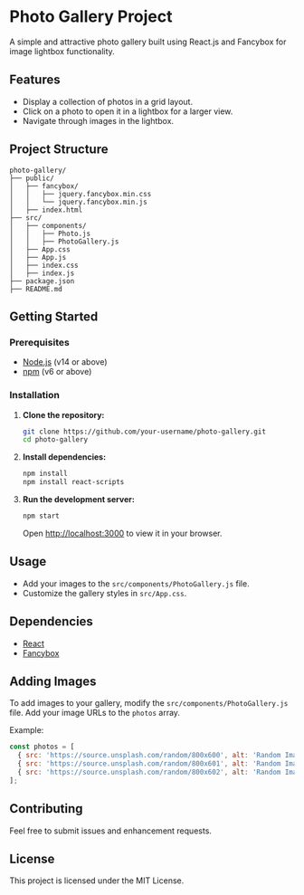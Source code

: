 # Photo Gallery Project

A simple and attractive photo gallery built using React.js and Fancybox for image lightbox functionality.

## Features

- Display a collection of photos in a grid layout.
- Click on a photo to open it in a lightbox for a larger view.
- Navigate through images in the lightbox.

## Project Structure

```
photo-gallery/
├── public/
│   ├── fancybox/
│   │   ├── jquery.fancybox.min.css
│   │   └── jquery.fancybox.min.js
│   ├── index.html
├── src/
│   ├── components/
│   │   ├── Photo.js
│   │   ├── PhotoGallery.js
│   ├── App.css
│   ├── App.js
│   ├── index.css
│   ├── index.js
├── package.json
├── README.md
```

## Getting Started

### Prerequisites

- [Node.js](https://nodejs.org/) (v14 or above)
- [npm](https://www.npmjs.com/) (v6 or above)

### Installation

1. **Clone the repository:**

   ```bash
   git clone https://github.com/your-username/photo-gallery.git
   cd photo-gallery
   ```

2. **Install dependencies:**

   ```bash
   npm install
   npm install react-scripts
   ```

3. **Run the development server:**

   ```bash
   npm start
   ```

   Open [http://localhost:3000](http://localhost:3000) to view it in your browser.

## Usage

- Add your images to the `src/components/PhotoGallery.js` file.
- Customize the gallery styles in `src/App.css`.

## Dependencies

- [React](https://reactjs.org/)
- [Fancybox](https://fancyapps.com/fancybox/3/)

## Adding Images

To add images to your gallery, modify the `src/components/PhotoGallery.js` file. Add your image URLs to the `photos` array.

Example:

```javascript
const photos = [
  { src: 'https://source.unsplash.com/random/800x600', alt: 'Random Image 1' },
  { src: 'https://source.unsplash.com/random/800x601', alt: 'Random Image 2' },
  { src: 'https://source.unsplash.com/random/800x602', alt: 'Random Image 3' },
];
```

## Contributing

Feel free to submit issues and enhancement requests.

## License

This project is licensed under the MIT License.
